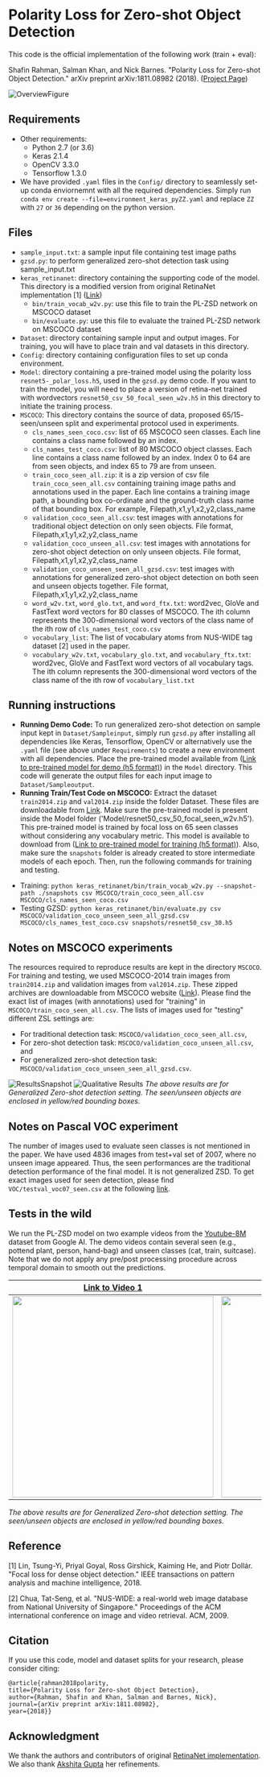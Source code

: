 # Polarity Loss for Zero-shot Object Detection

This code is the official implementation of the following work (train + eval):

Shafin Rahman, Salman Khan, and Nick Barnes. 
"Polarity Loss for Zero-shot Object Detection." 
arXiv preprint arXiv:1811.08982 (2018). ([Project Page](https://salman-h-khan.github.io/ProjectPages/ZSD_Arxiv19.html))

![OverviewFigure](https://salman-h-khan.github.io/images/Fig2_PL-ZSD.JPG)

## Requirements

* Other requirements:
    - Python 2.7 (or 3.6)
    - Keras 2.1.4
    - OpenCV 3.3.0
    - Tensorflow 1.3.0
 * We have provided `.yaml` files in the `Config/` directory to seamlessly set-up conda enviornemnt with all the required dependencies. Simply run `conda env create --file=environment_keras_pyZZ.yaml` and replace `ZZ` with `27` or `36` depending on the python version. 

## Files

* `sample_input.txt`: a sample input file containing test image paths
* `gzsd.py`: to perform generalized zero-shot detection task using sample_input.txt
* `keras_retinanet`: directory containing the supporting code of the model. This directory is a modified version from original RetinaNet implementation [1] ([Link](https://github.com/fizyr/keras-retinanet))
    - `bin/train_vocab_w2v.py`: use this file to train the PL-ZSD network on MSCOCO dataset
    - `bin/evaluate.py`: use this file to evaluate the trained PL-ZSD network on MSCOCO dataset
* `Dataset`: directory containing sample input and output images. For training, you will have to place train and val datasets in this directory.
* `Config`: directory containing configuration files to set up conda environment. 
* `Model`: directory containing a pre-trained model using the polarity loss `resnet5-_polar_loss.h5`, used in the `gzsd.py` demo code. If you want to train the model, you will need to place a version of retina-net trained with wordvectors `resnet50_csv_50_focal_seen_w2v.h5` in this directory to initiate the training process. 
* `MSCOCO`: This directory contains the source of data, proposed 65/15- seen/unseen split and experimental protocol used in experiments.
    - `cls_names_seen_coco.csv`: list of 65 MSCOCO seen classes. Each line contains a class name followed by an index.
    - `cls_names_test_coco.csv`: list of 80 MSCOCO object classes. Each line contains a class name followed by an index. Index 0 to 64 are from seen objects, and index 65 to 79 are from unseen.
    - `train_coco_seen_all.zip`: it is a zip version of csv file `train_coco_seen_all.csv` containing training image paths and annotations used in the paper. Each line contains a training image path, a bounding box co-ordinate and the ground-truth class name of that bounding box. For example, Filepath,x1,y1,x2,y2,class_name
    - `validation_coco_seen_all.csv`: test images with annotations for traditional object detection on only seen objects. File format, Filepath,x1,y1,x2,y2,class_name
    - `validation_coco_unseen_all.csv`: test images with annotations for zero-shot object detection on only unseen objects. File format, Filepath,x1,y1,x2,y2,class_name
    - `validation_coco_unseen_seen_all_gzsd.csv`: test images with annotations for generalized zero-shot object detection on both seen and unseen objects together. File format, Filepath,x1,y1,x2,y2,class_name
    - `word_w2v.txt`, `word_glo.txt`, and `word_ftx.txt`: word2vec, GloVe and FastText word vectors for 80 classes of MSCOCO.  The ith column represents the 300-dimensional word vectors of the class name of the ith row of `cls_names_test_coco.csv`
    - `vocabulary_list`: The list of vocabulary atoms from NUS-WIDE tag dataset [2] used in the paper.
    - `vocabulary_w2v.txt`, `vocabulary_glo.txt`, and `vocabulary_ftx.txt`: word2vec, GloVe and FastText word vectors of all vocabulary tags.  The ith column represents the 300-dimensional word vectors of the class name of the ith row of `vocabulary_list.txt`

## Running instructions
* **Running Demo Code:** To run generalized zero-shot detection on sample input kept in `Dataset/Sampleinput`, simply run `gzsd.py` after installing all dependencies like Keras, Tensorflow, OpenCV or alternatively use the `.yaml` file (see above under `Requirements`) to create a new environment with all dependencies. Place the pre-trained model available from ([Link to pre-trained model for demo (h5 format)](https://www.dropbox.com/s/97gfrngizymricd/resnet50_polar_loss.h5?dl=0)) in the `Model` directory. This code will generate the output files for each input image to `Dataset/Sampleoutput`.
* **Running Train/Test Code on MSCOCO:** Extract the dataset `train2014.zip` and `val2014.zip` inside the folder Dataset. These files are downloadable from [Link](http://cocodataset.org/#download). Make sure the pre-trained model is present inside the Model folder ('Model/resnet50_csv_50_focal_seen_w2v.h5'). This pre-trained model is trained by focal loss on 65 seen classes without considering any vocabulary metric. This model is available to download from ([Link to pre-trained model for training (h5 format)](https://www.dropbox.com/s/dc0vit1dj83rd56/resnet50_csv_50_focal_seen_w2v.h5?dl=0)). Also, make sure the `snapshots` folder is already created to store intermediate models of each epoch. Then, run the following commands for training and testing.
- Training: `python keras_retinanet/bin/train_vocab_w2v.py --snapshot-path ./snapshots csv MSCOCO/train_coco_seen_all.csv MSCOCO/cls_names_seen_coco.csv`
- Testing GZSD: 
`python keras_retinanet/bin/evaluate.py csv MSCOCO/validation_coco_unseen_seen_all_gzsd.csv MSCOCO/cls_names_test_coco.csv snapshots/resnet50_csv_30.h5` 

## Notes on MSCOCO experiments
The resources required to reproduce results are kept in the directory `MSCOCO`. For training and testing, we used MSCOCO-2014 train images from `train2014.zip` and validation images from `val2014.zip`. These zipped archives are downloadable from MSCOCO website ([Link](http://cocodataset.org/#download)). Please find the exact list of images (with annotations) used for "training" in `MSCOCO/train_coco_seen_all.csv`. The lists of images used for "testing" different ZSL settings are:
* For traditional detection task: `MSCOCO/validation_coco_seen_all.csv`, 
* For zero-shot detection task: `MSCOCO/validation_coco_unseen_all.csv`, and 
* For generalized zero-shot detection task: `MSCOCO/validation_coco_unseen_seen_all_gzsd.csv`.

![ResultsSnapshot](https://salman-h-khan.github.io/images/Fig3_PL-ZSD.JPG) 
![Qualitative Results](https://salman-h-khan.github.io/images/Fig5_PL-ZSD.JPG) 
*The above results are for Generalized Zero-shot detection setting. The seen/unseen objects are enclosed in yellow/red bounding boxes.*

## Notes on Pascal VOC experiment
The number of images used to evaluate seen classes is not mentioned in the paper. We have used 4836 images from test+val set of 2007, where no unseen image appeared. Thus, the seen performances are the traditional detection performance of the final model. It is not generalized ZSD. To get exact images used for seen detection, please find `VOC/testval_voc07_seen.csv` at the following [link](https://www.dropbox.com/s/bqx4vq9fpy4ebqf/VOC.zip?dl=0).

## Tests in the wild
We run the PL-ZSD model on two example videos from the [Youtube-8M](https://research.google.com/youtube8m/) dataset from Google AI. The demo videos contain several seen (e.g., pottend plant, person, hand-bag) and unseen classes (cat, train, suitcase). Note that we do not apply any pre/post processing procedure across temporal domain to smooth out the predictions. 

<!-- [![](http://img.youtube.com/vi/Qi5HfHatVXE/0.jpg)](http://www.youtube.com/watch?v=Qi5HfHatVXE "Demo Video (Cats)") 
[![](http://img.youtube.com/vi/UJFUqjEd3Rw/0.jpg)](http://www.youtube.com/watch?v=UJFUqjEd3Rw "Demo Video (Train station)") 
![Cat Gif](https://salman-h-khan.github.io/images/cat_demo.gif)
![Train Gif](https://salman-h-khan.github.io/images/train_demo.gif)
-->

| [Link to Video 1](http://www.youtube.com/watch?v=Qi5HfHatVXE) | [Link to Video 2](http://www.youtube.com/watch?v=UJFUqjEd3Rw) |
:-------------------------:|:-------------------------:
<img src="https://salman-h-khan.github.io/images/cat_demo.gif" width="400" /> | <img src="https://salman-h-khan.github.io/images/train_demo.gif" width="400" />

*The above results are for Generalized Zero-shot detection setting. The seen/unseen objects are enclosed in yellow/red bounding boxes.*


## Reference
[1] Lin, Tsung-Yi, Priyal Goyal, Ross Girshick, Kaiming He, and Piotr Dollár. "Focal loss for dense object detection." IEEE transactions on pattern analysis and machine intelligence, 2018.

[2] Chua, Tat-Seng, et al. "NUS-WIDE: a real-world web image database from National University of Singapore." Proceedings of the ACM international conference on image and video retrieval. ACM, 2009.

## Citation
If you use this code, model and dataset splits for your research, please consider citing:
```
@article{rahman2018polarity,
title={Polarity Loss for Zero-shot Object Detection},
author={Rahman, Shafin and Khan, Salman and Barnes, Nick},
journal={arXiv preprint arXiv:1811.08982},
year={2018}}
```

## Acknowledgment
We thank the authors and contributors of original [RetinaNet implementation](https://github.com/fizyr/keras-retinanet). We also thank [Akshita Gupta](https://akshitac8.github.io) her refinements.

